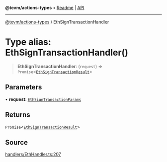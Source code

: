 **@tevm/actions-types** • [Readme](../README.md) \| [API](../globals.md)

***

[@tevm/actions-types](../README.md) / EthSignTransactionHandler

# Type alias: EthSignTransactionHandler()

> **EthSignTransactionHandler**: (`request`) => `Promise`\<[`EthSignTransactionResult`](EthSignTransactionResult.md)\>

## Parameters

• **request**: [`EthSignTransactionParams`](EthSignTransactionParams.md)

## Returns

`Promise`\<[`EthSignTransactionResult`](EthSignTransactionResult.md)\>

## Source

[handlers/EthHandler.ts:207](https://github.com/evmts/tevm-monorepo/blob/main/packages/actions-types/src/handlers/EthHandler.ts#L207)
